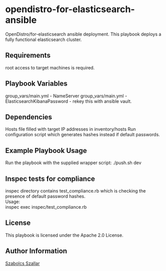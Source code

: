
opendistro-for-elasticsearch-ansible
=========

OpenDistro/for-elasticsearch ansible deployment.
This playbook deploys a fully functional elasticsearch cluster.

Requirements
------------

root access to target machines is required.

Playbook Variables
--------------

group_vars/main.yml - NameServer
group_vars/main.yml - ElasticsearchKibanaPassword - rekey this with ansible vault.

Dependencies
------------

Hosts file filled with target IP addresses in inventory/hosts
Run configuration script which generates hashes instead if default passwords.

Example Playbook Usage
----------------

Run the playbook with the supplied wrapper script: ./push.sh dev

Inspec tests for compliance
----------------
inspec directory contains test_compliance.rb which is checking the presence of default password hashes. <br>
Usage: <br>
inspec exec inspec/test_compliance.rb

License
-------

This playbook is licensed under the Apache 2.0 License.

Author Information
------------------

[Szabolcs Szallar](https://www.linkedin.com/in/szabolcsszallar/)
